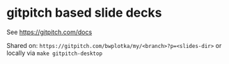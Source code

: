 # gitpitch based slide decks

See https://gitpitch.com/docs

Shared on: `https://gitpitch.com/bwplotka/my/<branch>?p=<slides-dir>` or locally via `make gitpitch-desktop`